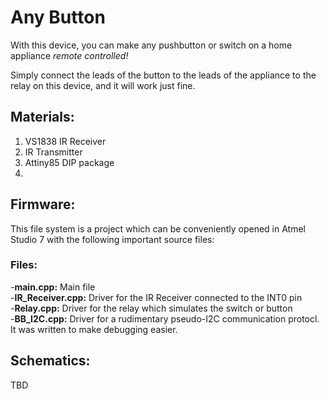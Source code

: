 # Any Button
With this device, you can make any pushbutton or switch on a home appliance *remote controlled!* 

Simply connect the leads of the button to the leads of the appliance to the relay on this device, and it will work just fine.

## Materials:

<!-- TODO: check this list against what I have*-->
1. VS1838 IR Receiver <br>
2. IR Transmitter <br>
3. Attiny85 DIP package <br>
4.  

## Firmware: 

This file system is a project which can be conveniently opened in Atmel Studio 7 with the following important source files:

### Files:

-**main.cpp:** Main file<br>
-**IR_Receiver.cpp:** Driver for the IR Receiver connected to the INT0 pin<br>
-**Relay.cpp:** Driver for the relay which simulates the switch or button<br>
-**BB\_I2C.cpp:** Driver for a rudimentary pseudo-I2C communication protocl. It was written to make debugging easier.<br>

## Schematics:

TBD
